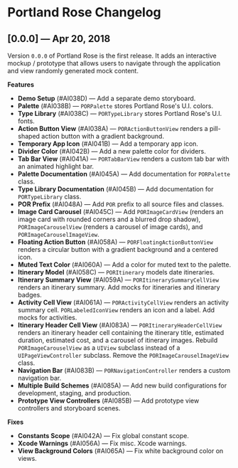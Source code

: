# Portland Rose Changelog 

## [0.0.0] — Apr 20, 2018

Version `0.0.0` of Portland Rose is the first release. It adds an 
interactive mockup / prototype that allows users to navigate through 
the application and view randomly generated mock content.

**Features**

* **Demo Setup** (#AI038D) — Add a separate demo storyboard.
* **Palette** (#AI038B) — `PORPalette` stores Portland Rose's U.I. 
  colors.
* **Type Library** (#AI038C) — `PORTypeLibrary` stores Portland Rose's
  U.I. fonts.
* **Action Button View** (#AI038A) — `PORActionButtonView` renders a 
  pill-shaped action button with a gradient background.
* **Temporary App Icon** (#AI041B) — Add a temporary app icon.
* **Divider Color** (#AI042B) — Add a new palette color for dividers.
* **Tab Bar View** (#AI041A) — `PORTabBarView` renders a custom tab 
  bar with an animated highlight bar.
* **Palette Documentation** (#AI045A) — Add documentation for 
  `PORPalette` class.
* **Type Library Documentation** (#AI045B) — Add documentation for 
  `PORTypeLibrary` class.
* **POR Prefix** (#AI048A) — Add `POR` prefix to all source files and 
  classes.
* **Image Card Carousel** (#AI045C) — Add `PORImageCardView` (renders 
  an image card with rounded corners and a blurred drop shadow), 
  `PORImageCarouselView` (renders a carousel of image cards), and
  `PORImageCarouselImageView`. 
* **Floating Action Button** (#AI058A) — `PORFloatingActionButtonView` 
  renders a circular button with a gradient background and a centered 
  icon.
* **Muted Text Color** (#AI060A) — Add a color for muted text to the 
  palette.
* **Itinerary Model** (#AI058C) — `PORItinerary` models date 
  itineraries.
* **Itinerary Summary View** (#AI059A) — `PORItinerarySummaryCellView` 
  renders an itinerary summary. Add mocks for itineraries and itinerary 
  badges.
* **Activity Cell View** (#AI061A) — `PORActivityCellView` renders an 
  activity summary cell. `PORLabeledIconView` renders an icon and a 
  label. Add mocks for activities.
* **Itinerary Header Cell View** (#AI083A) —
  `PORItineraryHeaderCellView` renders an itinerary header cell 
  containing the itinerary title, estimated duration, estimated cost, 
  and a carousel of itinerary images. Rebuild `PORImageCarouselView` 
  as a `UIView` subclass instead of a `UIPageViewController` subclass. 
  Remove the `PORImageCarouselImageView` class.
* **Navigation Bar** (#AI083B) — `PORNavigationController` renders a 
  custom navigation bar.
* **Multiple Build Schemes** (#AI085A) — Add new build configurations 
  for development, staging, and production.
* **Prototype View Controllers** (#AI085B) — Add prototype view 
  controllers and storyboard scenes. 


**Fixes**

* **Constants Scope** (#AI042A) — Fix global constant scope.
* **Xcode Warnings** (#AI056A) — Fix misc. Xcode warnings.
* **View Background Colors** (#AI065A) — Fix white background color on 
  views.

